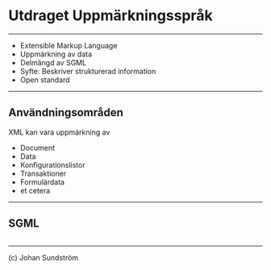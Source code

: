 # Utdraget Uppmärkningsspråk

---

* Extensible Markup Language
* Uppmärkning av data
* Delmängd av SGML
* Syfte: Beskriver strukturerad information
* Open standard

---

## Användningsområden

XML kan vara uppmärkning av

* Document
* Data
* Konfigurationslistor
* Transaktioner
* Formulärdata
* et cetera

---

## SGML

<pre><code data-trim><script type="text/template">
<?xml version="1.0" encoding="UTF-8"?>
<!DOCTYPE exempel [
    <!ENTITY copy "&#169;">
    <!ENTITY company "&#197;&#196;&#214;-Company">
    <!ENTITY copyright-notice "&copy;2022,&company;">
]>
<exempel>
  &copyright-notice;
</exempel>
</script></code></pre>

---

(c) Johan Sundström